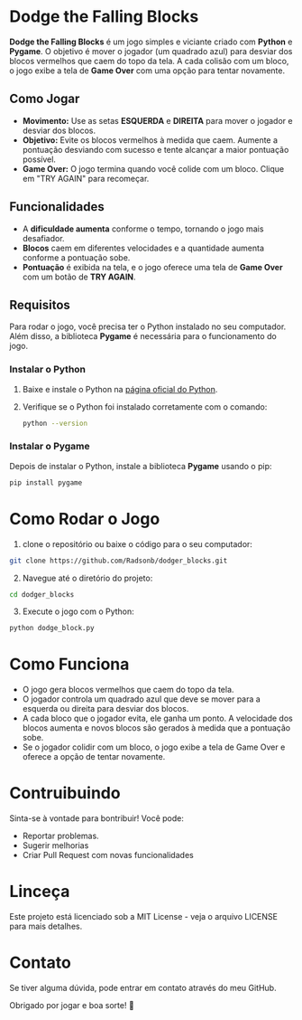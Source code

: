 # Dodge the Falling Blocks

**Dodge the Falling Blocks** é um jogo simples e viciante criado com **Python** e **Pygame**. O objetivo é mover o jogador (um quadrado azul) para desviar dos blocos vermelhos que caem do topo da tela. A cada colisão com um bloco, o jogo exibe a tela de **Game Over** com uma opção para tentar novamente.

## Como Jogar

- **Movimento:** Use as setas **ESQUERDA** e **DIREITA** para mover o jogador e desviar dos blocos.
- **Objetivo:** Evite os blocos vermelhos à medida que caem. Aumente a pontuação desviando com sucesso e tente alcançar a maior pontuação possível.
- **Game Over:** O jogo termina quando você colide com um bloco. Clique em "TRY AGAIN" para recomeçar.

## Funcionalidades

- A **dificuldade aumenta** conforme o tempo, tornando o jogo mais desafiador.
- **Blocos** caem em diferentes velocidades e a quantidade aumenta conforme a pontuação sobe.
- **Pontuação** é exibida na tela, e o jogo oferece uma tela de **Game Over** com um botão de **TRY AGAIN**.

## Requisitos

Para rodar o jogo, você precisa ter o Python instalado no seu computador. Além disso, a biblioteca **Pygame** é necessária para o funcionamento do jogo.

### Instalar o Python

1. Baixe e instale o Python na [página oficial do Python](https://www.python.org/downloads/).

2. Verifique se o Python foi instalado corretamente com o comando:

    ```bash
    python --version
    ```

### Instalar o Pygame

Depois de instalar o Python, instale a biblioteca **Pygame** usando o pip:

```bash
pip install pygame
```

# Como Rodar o Jogo

1. clone o repositório ou baixe o código para o seu computador:
```bash
git clone https://github.com/Radsonb/dodger_blocks.git
```
2. Navegue até o diretório do projeto:
```bash
cd dodger_blocks
```
3. Execute o jogo com o Python:
```bash
python dodge_block.py
```

# Como Funciona 

- O jogo gera blocos vermelhos que caem do topo da tela.
- O jogador controla um quadrado azul que deve se mover para a esquerda ou direita para desviar dos blocos.
- A cada bloco que o jogador evita, ele ganha um ponto. A velocidade dos blocos aumenta e novos blocos são gerados à medida que a pontuação sobe.
- Se o jogador colidir com um bloco, o jogo exibe a tela de Game Over e oferece a opção de tentar novamente.

# Contruibuindo
Sinta-se à vontade para bontribuir! Você pode:
- Reportar problemas.
- Sugerir melhorias
- Criar Pull Request com novas funcionalidades

# Linceça
Este projeto está licenciado sob a MIT License - veja o arquivo LICENSE para mais detalhes.

# Contato
Se tiver alguma dúvida, pode entrar em contato através do meu GitHub.

Obrigado por jogar e boa sorte! 🚀
